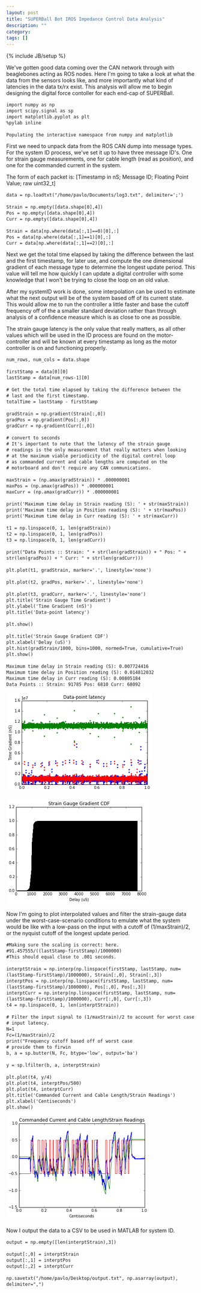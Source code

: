 ```yaml
---
layout: post
title: "SUPERBall Bot IROS Impedance Control Data Analysis"
description: ""
category: 
tags: []
---
```

{% include JB/setup %}

We've gotten good data coming over the CAN network through with beaglebones
acting as ROS nodes.  Here I'm going to take a look at what the data from the
sensors looks like, and more importantly what kind of latencies in the data
tx/rx exist.  This analysis will allow me to begin designing the digital force
contoller for each end-cap of SUPERBall.


    import numpy as np
    import scipy.signal as sp
    import matplotlib.pyplot as plt
    %pylab inline

    Populating the interactive namespace from numpy and matplotlib


First we need to unpack data from the ROS CAN dump into message types.  For the
system ID process, we've set it up to have three message ID's.  One for strain
gauge measurements, one for cable length (read as position), and one for the
commanded current in the system.

The form of each packet is: [Timestamp in nS; Message ID; Floating Point Value;
raw uint32_t]


    data = np.loadtxt("/home/pavlo/Documents/log3.txt", delimiter=';')  
    
    Strain = np.empty([data.shape[0],4])
    Pos = np.empty([data.shape[0],4])
    Curr = np.empty([data.shape[0],4])
    
    Strain = data[np.where(data[:,1]==0)[0],:]
    Pos = data[np.where(data[:,1]==1)[0],:]
    Curr = data[np.where(data[:,1]==2)[0],:]

Next we get the total time elapsed by taking the difference between the last and
the first timestamp, for later use, and compute the one dimensional gradient of
each message type to determine the longest update period.  This value will tell
me how quickly I can update a digital controller with some knowledge that I
won't be trying to close the loop on an old value.

After my systemID work is done, some interpolation can be used to estimate what
the next output will be of the system based off of its current state.  This
would allow me to run the controller a little faster and base the cutoff
frequency off of the a smaller standard deviation rather than through analysis
of a confidence measure which is as close to one as possible.

The strain gauge latency is the only value that really matters, as all other
values which will be used in the ID process are found on the motor-controller
and will be known at every timestamp as long as the motor controller is on and
functioning properly.


    num_rows, num_cols = data.shape
    
    firstStamp = data[0][0]
    lastStamp = data[num_rows-1][0]
    
    # Get the total time elapsed by taking the difference between the
    # last and the first timestamp.
    totalTime = lastStamp - firstStamp
    
    gradStrain = np.gradient(Strain[:,0])
    gradPos = np.gradient(Pos[:,0])
    gradCurr = np.gradient(Curr[:,0])
    
    # convert to seconds
    # It's important to note that the latency of the strain gauge
    # readings is the only measurement that really matters when looking
    # at the maximum viable periodicity of the digital control loop
    # as commanded current and cable lengths are computed on the 
    # motorboard and don't require any CAN communications.
    
    maxStrain = (np.amax(gradStrain)) * .000000001
    maxPos = (np.amax(gradPos)) * .000000001
    maxCurr = (np.amax(gradCurr)) * .000000001
    
    print('Maximum time delay in Strain reading (S): ' + str(maxStrain))
    print('Maximum time delay in Position reading (S): ' + str(maxPos))
    print('Maximum time delay in Curr reading (S): ' + str(maxCurr))
    
    t1 = np.linspace(0, 1, len(gradStrain))
    t2 = np.linspace(0, 1, len(gradPos))
    t3 = np.linspace(0, 1, len(gradCurr))
    
    print("Data Points :: Strain: " + str(len(gradStrain)) + " Pos: " + str(len(gradPos)) + " Curr: " + str(len(gradCurr)))
    
    plt.plot(t1, gradStrain, marker='.', linestyle='none')
    
    plt.plot(t2, gradPos, marker='.', linestyle='none')
    
    plt.plot(t3, gradCurr, marker='.', linestyle='none')
    plt.title('Strain Gauge Time Gradient')
    plt.ylabel('Time Gradient (nS)')
    plt.title('Data-point latency')
    
    plt.show()
    
    plt.title('Strain Gauge Gradient CDF')
    plt.xlabel('Delay (uS)')
    plt.hist(gradStrain/1000, bins=1000, normed=True, cumulative=True)
    plt.show()

    Maximum time delay in Strain reading (S): 0.007724416
    Maximum time delay in Position reading (S): 0.014812032
    Maximum time delay in Curr reading (S): 0.00805184
    Data Points :: Strain: 91785 Pos: 6810 Curr: 68092



![png](IROSDataAnalysis_files/IROSDataAnalysis_6_1.png)



![png](IROSDataAnalysis_files/IROSDataAnalysis_6_2.png)


Now I'm going to plot interpolated values and filter the strain-gauge data under
the worst-case-scenario conditions to emulate what the system would be like with
a low-pass on the input with a cutoff of (1/maxStrain)/2, or the nyquist cutoff
of the longest update period.


    #Making sure the scaling is correct: here.
    #91.457555/((lastStamp-firstStamp)/1000000)
    #This should equal close to .001 seconds.
    
    interptStrain = np.interp(np.linspace(firstStamp, lastStamp, num=(lastStamp-firstStamp)/1000000), Strain[:,0], Strain[:,3])
    interptPos = np.interp(np.linspace(firstStamp, lastStamp, num=(lastStamp-firstStamp)/1000000), Pos[:,0], Pos[:,3])
    interptCurr = np.interp(np.linspace(firstStamp, lastStamp, num=(lastStamp-firstStamp)/1000000), Curr[:,0], Curr[:,3])
    t4 = np.linspace(0, 1, len(interptStrain))
    
    # Filter the input signal to (1/maxStrain)/2 to account for worst case
    # input latency.
    N=1
    Fc=(1/maxStrain)/2
    print("Frequency cutoff based off of worst case 
    # provide them to firwin
    b, a = sp.butter(N, Fc, btype='low', output='ba')
    
    y = sp.lfilter(b, a, interptStrain)
    
    plt.plot(t4, y/4)
    plt.plot(t4, interptPos/500)
    plt.plot(t4, interptCurr)
    plt.title('Commanded Current and Cable Length/Strain Readings')
    plt.xlabel('Centiseconds')
    plt.show()


![png](IROSDataAnalysis_files/IROSDataAnalysis_8_0.png)


Now I output the data to a CSV to be used in MATLAB for system ID.


    output = np.empty([len(interptStrain),3])
    
    output[:,0] = interptStrain
    output[:,1] = interptPos
    output[:,2] = interptCurr
    
    np.savetxt("/home/pavlo/Desktop/output.txt", np.asarray(output), delimiter=",")
